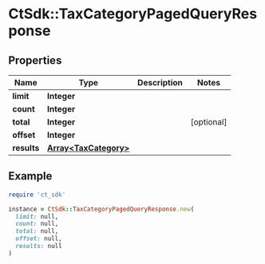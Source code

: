 # CtSdk::TaxCategoryPagedQueryResponse

## Properties

| Name | Type | Description | Notes |
| ---- | ---- | ----------- | ----- |
| **limit** | **Integer** |  |  |
| **count** | **Integer** |  |  |
| **total** | **Integer** |  | [optional] |
| **offset** | **Integer** |  |  |
| **results** | [**Array&lt;TaxCategory&gt;**](TaxCategory.md) |  |  |

## Example

```ruby
require 'ct_sdk'

instance = CtSdk::TaxCategoryPagedQueryResponse.new(
  limit: null,
  count: null,
  total: null,
  offset: null,
  results: null
)
```


